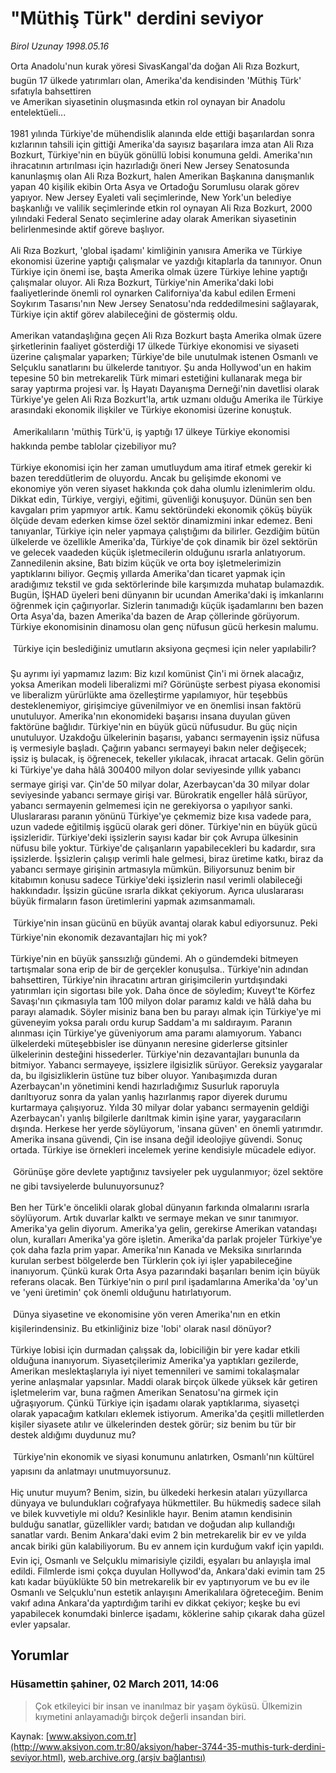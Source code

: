 # "Müthiş Türk" derdini seviyor

*Birol Uzunay 1998.05.16*

<div class="news-detail-text-todays">
 <div>
 </div>
 <div>
 </div>
 <div id="newsSpot">
  <font class="detail-spot">
   Orta Anadolu'nun kurak yöresi SivasKangal'da doğan Ali Rıza Bozkurt, bugün 17 ülkede yatırımları olan, Amerika'da kendisinden 'Müthiş Türk' sıfatıyla bahsettiren
  </font>
 </div>
 <div id="newsText">
  <font class="detail-text">
   ve Amerikan siyasetinin oluşmasında etkin rol oynayan bir Anadolu entelektüeli...
   <br/>
   <br/>
   1981 yılında Türkiye'de mühendislik alanında elde ettiği başarılardan sonra kızlarının tahsili için gittiği Amerika'da sayısız başarılara imza atan Ali Rıza Bozkurt, Türkiye'nin en büyük gönüllü lobisi konumuna geldi. Amerika'nın ihracatının artırılması için hazırladığı öneri New Jersey Senatosunda kanunlaşmış olan Ali Rıza Bozkurt, halen Amerikan Başkanına danışmanlık yapan 40 kişilik ekibin Orta Asya ve Ortadoğu Sorumlusu olarak görev yapıyor. New Jersey Eyaleti vali seçimlerinde, New York'un belediye başkanlığı ve valilik seçimlerinde etkin rol oynayan Ali Rıza Bozkurt, 2000 yılındaki Federal Senato seçimlerine aday olarak Amerikan siyasetinin belirlenmesinde aktif göreve başlıyor.
   <br/>
   <br/>
   Ali Rıza Bozkurt, 'global işadamı' kimliğinin yanısıra Amerika ve Türkiye ekonomisi üzerine yaptığı çalışmalar ve yazdığı kitaplarla da tanınıyor. Onun Türkiye için önemi ise, başta Amerika olmak üzere Türkiye lehine yaptığı çalışmalar oluyor. Ali Rıza Bozkurt, Türkiye'nin Amerika'daki lobi faaliyetlerinde önemli rol oynarken Californiya'da kabul edilen Ermeni Soykırım Tasarısı'nın New Jersey Senatosu'nda reddedilmesini sağlayarak, Türkiye için aktif görev alabileceğini de göstermiş oldu.
   <br/>
   <br/>
   Amerikan vatandaşlığına geçen Ali Rıza Bozkurt başta Amerika olmak üzere şirketlerinin faaliyet gösterdiği 17 ülkede Türkiye ekonomisi ve siyaseti üzerine çalışmalar yaparken; Türkiye'de bile unutulmak istenen Osmanlı ve Selçuklu sanatlarını bu ülkelerde tanıtıyor. Şu anda Hollywod'un en hakim tepesine 50 bin metrekarelik Türk mimari estetiğini kullanarak mega bir saray yaptırma projesi var. İş Hayatı Dayanışma Derneği'nin davetlisi olarak Türkiye'ye gelen Ali Rıza Bozkurt'la, artık uzmanı olduğu Amerika ile Türkiye arasındaki ekonomik ilişkiler ve Türkiye ekonomisi üzerine konuştuk.
   <br/>
   <br/>
    Amerikalıların 'müthiş Türk'ü, iş yaptığı 17 ülkeye Türkiye ekonomisi hakkında pembe tablolar çizebiliyor mu?
   <br/>
   <br/>
   Türkiye ekonomisi için her zaman umutluydum ama itiraf etmek gerekir ki bazen tereddütlerim de oluyordu. Ancak bu gelişimde ekonomi ve ekonomiye yön veren siyaset hakkında çok daha olumlu izlenimlerim oldu. Dikkat edin, Türkiye, vergiyi, eğitimi, güvenliği konuşuyor. Dünün sen ben kavgaları prim yapmıyor artık. Kamu sektöründeki ekonomik çöküş büyük ölçüde devam ederken kimse özel sektör dinamizmini inkar edemez. Beni tanıyanlar, Türkiye için neler yapmaya çalıştığımı da bilirler. Gezdiğim bütün ülkelerde ve özellikle Amerika'da, Türkiye'de çok dinamik bir özel sektörün ve gelecek vaadeden küçük işletmecilerin olduğunu ısrarla anlatıyorum. Zannedilenin aksine, Batı bizim küçük ve orta boy işletmelerimizin yaptıklarını biliyor. Geçmiş yıllarda Amerika'dan ticaret yapmak için aradığımız tekstil ve gıda sektörlerinde bile karşımızda muhatap bulamazdık. Bugün, İŞHAD üyeleri beni dünyanın bir ucundan Amerika'daki iş imkanlarını öğrenmek için çağırıyorlar. Sizlerin tanımadığı küçük işadamlarını ben bazen Orta Asya'da, bazen Amerika'da bazen de Arap çöllerinde görüyorum. Türkiye ekonomisinin dinamosu olan genç nüfusun gücü herkesin malumu.
   <br/>
   <br/>
    Türkiye için beslediğiniz umutların aksiyona geçmesi için neler yapılabilir?
   <br/>
   <br/>
   Şu ayrımı iyi yapmamız lazım: Biz kızıl komünist Çin'i mi örnek alacağız, yoksa Amerikan modeli liberalizmi mi? Görünüşte serbest piyasa ekonomisi ve liberalizm yürürlükte ama özelleştirme yapılamıyor, hür teşebbüs desteklenemiyor, girişimciye güvenilmiyor ve en önemlisi insan faktörü unutuluyor. Amerika'nın ekonomideki başarısı insana duyulan güven faktörüne bağlıdır. Türkiye'nin en büyük gücü nüfusudur. Bu güç niçin unutuluyor. Uzakdoğu ülkelerinin başarısı, yabancı sermayenin işsiz nüfusa iş vermesiyle başladı. Çağırın yabancı sermayeyi bakın neler değişecek; işsiz iş bulacak, iş öğrenecek, tekeller yıkılacak, ihracat artacak. Gelin görün ki Türkiye'ye daha hâlâ 300400 milyon dolar seviyesinde yıllık yabancı sermaye girişi var. Çin'de 50 milyar dolar, Azerbaycan'da 30 milyar dolar seviyesinde yabancı sermaye girişi var. Bürokratik engeller hâlâ sürüyor, yabancı sermayenin gelmemesi için ne gerekiyorsa o yapılıyor sanki. Uluslararası paranın yönünü Türkiye'ye çekmemiz bize kısa vadede para, uzun vadede eğitilmiş işgücü olarak geri döner. Türkiye'nin en büyük gücü işsizleridir. Türkiye'deki işsizlerin sayısı kadar bir çok Avrupa ülkesinin nüfusu bile yoktur. Türkiye'de çalışanların yapabilecekleri bu kadardır, sıra işsizlerde. İşsizlerin çalışıp verimli hale gelmesi, biraz üretime katkı, biraz da yabancı sermaye girişinin artmasıyla mümkün. Biliyorsunuz benim bir kitabımın konusu sadece Türkiye'deki işsizlerin nasıl verimli olabileceği hakkındadır. İşsizin gücüne ısrarla dikkat çekiyorum. Ayrıca uluslararası büyük firmaların fason üretimlerini yapmak azımsanmamalı.
   <br/>
   <br/>
    Türkiye'nin insan gücünü en büyük avantaj olarak kabul ediyorsunuz. Peki Türkiye'nin ekonomik dezavantajları hiç mi yok?
   <br/>
   <br/>
   Türkiye'nin en büyük şanssızlığı gündemi. Ah o gündemdeki bitmeyen tartışmalar sona erip de bir de gerçekler konuşulsa.. Türkiye'nin adından bahsettiren, Türkiye'nin ihracatını artıran girişimcilerin yurtdışındaki yatırımları için sigortası bile yok. Daha önce de söyledim; Kuveyt'te Körfez Savaşı'nın çıkmasıyla tam 100 milyon dolar paramız kaldı ve hâlâ daha bu parayı alamadık. Söyler misiniz bana ben bu parayı almak için Türkiye'ye mi güveneyim yoksa paralı ordu kurup Saddam'a mı saldırayım. Paranın alınması için Türkiye'ye güveniyorum ama paramı alamıyorum. Yabancı ülkelerdeki müteşebbisler ise dünyanın neresine giderlerse gitsinler ülkelerinin desteğini hissederler. Türkiye'nin dezavantajları bununla da bitmiyor. Yabancı sermayeye, işsizlere ilgisizlik sürüyor. Gereksiz yaygaralar da, bu ilgisizliklerin üstüne tuz biber oluyor. Yanıbaşımızda duran Azerbaycan'ın yönetimini kendi hazırladığımız Susurluk raporuyla darıltıyoruz sonra da yalan yanlış hazırlanmış rapor diyerek durumu kurtarmaya çalışıyoruz. Yılda 30 milyar dolar yabancı sermayenin geldiği Azerbaycan'ı yanlış bilgilerle darıltmak kimin işine yarar, yaygaracıların dışında. Herkese her yerde söylüyorum, 'insana güven' en önemli yatırımdır. Amerika insana güvendi, Çin ise insana değil ideolojiye güvendi. Sonuç ortada. Türkiye ise örnekleri incelemek yerine kendisiyle mücadele ediyor.
   <br/>
   <br/>
    Görünüşe göre devlete yaptığınız tavsiyeler pek uygulanmıyor; özel sektöre ne gibi tavsiyelerde bulunuyorsunuz?
   <br/>
   <br/>
   Ben her Türk'e öncelikli olarak global dünyanın farkında olmalarını ısrarla söylüyorum. Artık duvarlar kalktı ve sermaye mekan ve sınır tanımıyor. Amerika'ya gelin diyorum. Amerika'ya gelin, gerekirse Amerikan vatandaşı olun, kuralları Amerika'ya göre işletin. Amerika'da parlak projeler Türkiye'ye çok daha fazla prim yapar. Amerika'nın Kanada ve Meksika sınırlarında kurulan serbest bölgelerde ben Türklerin çok iyi işler yapabileceğine inanıyorum. Çünkü kurak Orta Asya pazarındaki başarıları benim için büyük referans olacak. Ben Türkiye'nin o pırıl pırıl işadamlarına Amerika'da 'oy'un ve 'yeni üretimin' çok önemli olduğunu hatırlatıyorum.
   <br/>
   <br/>
    Dünya siyasetine ve ekonomisine yön veren Amerika'nın en etkin kişilerindensiniz. Bu etkinliğiniz bize 'lobi' olarak nasıl dönüyor?
   <br/>
   <br/>
   Türkiye lobisi için durmadan çalışsak da, lobiciliğin bir yere kadar etkili olduğuna inanıyorum. Siyasetçilerimiz Amerika'ya yaptıkları gezilerde, Amerikan meslektaşlarıyla iyi niyet temennileri ve samimi tokalaşmalar yerine anlaşmalar yapsınlar. Maddi olarak birçok ülkede yüksek kâr getiren işletmelerim var, buna rağmen Amerikan Senatosu'na girmek için uğraşıyorum. Çünkü Türkiye için işadamı olarak yaptıklarıma, siyasetçi olarak yapacağım katkıları eklemek istiyorum. Amerika'da çeşitli milletlerden kişiler siyasete atılır ve ülkelerinden destek görür; siz benim bu tür bir destek aldığımı duydunuz mu?
   <br/>
   <br/>
    Türkiye'nin ekonomik ve siyasi konumunu anlatırken, Osmanlı'nın kültürel yapısını da anlatmayı unutmuyorsunuz.
   <br/>
   <br/>
   Hiç unutur muyum? Benim, sizin, bu ülkedeki herkesin ataları yüzyıllarca dünyaya ve bulundukları coğrafyaya hükmettiler. Bu hükmediş sadece silah ve bilek kuvvetiyle mi oldu? Kesinlikle hayır. Benim atamın kendisinin bulduğu sanatlar, güzellikler vardı; batıdan ve doğudan alıp kullandığı sanatlar vardı. Benim Ankara'daki evim 2 bin metrekarelik bir ev ve yılda ancak biriki gün kalabiliyorum. Bu ev annem için kurduğum vakıf için yapıldı. Evin içi, Osmanlı ve Selçuklu mimarisiyle çizildi, eşyaları bu anlayışla imal edildi. Filmlerde ismi çokça duyulan Hollywod'da, Ankara'daki evimin tam 25 katı kadar büyüklükte 50 bin metrekarelik bir ev yaptırıyorum ve bu ev ile Osmanlı ve Selçuklu'nun estetik anlayışını Amerikalılara öğreteceğim. Benim vakıf adına Ankara'da yaptırdığım tarihi ev dikkat çekiyor; keşke bu evi yapabilecek konumdaki binlerce işadamı, köklerine sahip çıkarak daha güzel evler yapsalar.
   <br/>
  </font>
 </div>
 <div>
 </div>
 <div>
 </div>
</div>


## Yorumlar

### Hüsamettin şahiner, 02 March 2011, 14:06
> Çok etkileyici bir insan ve inanılmaz bir yaşam öyküsü. Ülkemizin kıymetini anlayamadığı birçok değerli insandan biri.

Kaynak: [www.aksiyon.com.tr](http://www.aksiyon.com.tr:80/aksiyon/haber-3744-35-muthis-turk-derdini-seviyor.html), [web.archive.org (arşiv bağlantısı)](http://web.archive.org/web/20121225211620/http://www.aksiyon.com.tr:80/aksiyon/haber-3744-35-muthis-turk-derdini-seviyor.html)
